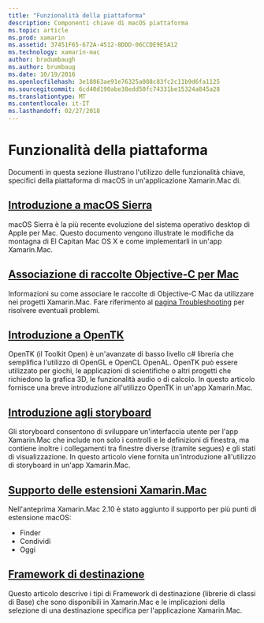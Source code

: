 ```yaml
---
title: "Funzionalità della piattaforma"
description: Componenti chiave di macOS piattaforma
ms.topic: article
ms.prod: xamarin
ms.assetid: 37451F65-672A-4512-8DDD-06CCDE9E5A12
ms.technology: xamarin-mac
author: bradumbaugh
ms.author: brumbaug
ms.date: 10/19/2016
ms.openlocfilehash: 3e18863ae91e76325a088c83fc2c11b9d6fa1125
ms.sourcegitcommit: 6cd40d190abe38edd50fc74331be15324a845a28
ms.translationtype: MT
ms.contentlocale: it-IT
ms.lasthandoff: 02/27/2018
---
```

# <a name="platform-features"></a>Funzionalità della piattaforma

Documenti in questa sezione illustrano l'utilizzo delle funzionalità chiave, specifici della piattaforma di macOS in un'applicazione Xamarin.Mac di.


## <a name="introduction-to-macos-sierramacplatformintroduction-to-macos-sierraindexmd"></a>[Introduzione a macOS Sierra](~/mac/platform/introduction-to-macos-sierra/index.md)

macOS Sierra è la più recente evoluzione del sistema operativo desktop di Apple per Mac. Questo documento vengono illustrate le modifiche da montagna di El Capitan Mac OS X e come implementarli in un'app Xamarin.Mac.

## <a name="binding-objective-c-libraries-for-macbindingmd"></a>[Associazione di raccolte Objective-C per Mac](binding.md)

Informazioni su come associare le raccolte di Objective-C Mac da utilizzare nei progetti Xamarin.Mac.
Fare riferimento al [pagina Troubleshooting](~/cross-platform/macios/binding/troubleshooting.md) per risolvere eventuali problemi.

## <a name="introduction-to-opentkmacplatformopentkmd"></a>[Introduzione a OpenTK](~/mac/platform/opentk.md)

OpenTK (il Toolkit Open) è un'avanzate di basso livello c# libreria che semplifica l'utilizzo di OpenGL e OpenCL OpenAL. OpenTK può essere utilizzato per giochi, le applicazioni di scientifiche o altri progetti che richiedono la grafica 3D, le funzionalità audio o di calcolo. In questo articolo fornisce una breve introduzione all'utilizzo OpenTK in un'app Xamarin.Mac.


## <a name="introduction-to-storyboardsmacplatformstoryboardsindexmd"></a>[Introduzione agli storyboard](~/mac/platform/storyboards/index.md)

Gli storyboard consentono di sviluppare un'interfaccia utente per l'app Xamarin.Mac che include non solo i controlli e le definizioni di finestra, ma contiene inoltre i collegamenti tra finestre diverse (tramite segues) e gli stati di visualizzazione. In questo articolo viene fornita un'introduzione all'utilizzo di storyboard in un'app Xamarin.Mac.

## <a name="xamarinmac-extension-supportmacplatformextensionsmd"></a>[Supporto delle estensioni Xamarin.Mac](~/mac/platform/extensions.md)

Nell'anteprima Xamarin.Mac 2.10 è stato aggiunto il supporto per più punti di estensione macOS:

- Finder
- Condividi
- Oggi

## <a name="target-frameworksmacplatformtarget-frameworkmd"></a>[Framework di destinazione](~/mac/platform/target-framework.md)

Questo articolo descrive i tipi di Framework di destinazione (librerie di classi di Base) che sono disponibili in Xamarin.Mac e le implicazioni della selezione di una destinazione specifica per l'applicazione Xamarin.Mac.
